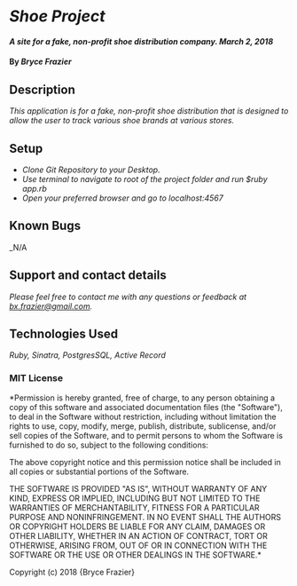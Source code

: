 # _Shoe Project_

#### _A site for a fake, non-profit shoe distribution company. March 2, 2018_

#### By _**Bryce Frazier**_

## Description

_This application is for a fake, non-profit shoe distribution that is designed to allow the user to track various shoe brands at various stores._

## Setup

* _Clone Git Repository to your Desktop._
* _Use terminal to navigate to root of the project folder and run $ruby app.rb_
* _Open your preferred browser and go to localhost:4567_

## Known Bugs

_N/A

## Support and contact details

_Please feel free to contact me with any questions or feedback at bx.frazier@gmail.com._

## Technologies Used

_Ruby, Sinatra, PostgresSQL, Active Record_

### MIT License
*Permission is hereby granted, free of charge, to any person obtaining a copy of this software and associated documentation files (the "Software"), to deal in the Software without restriction, including without limitation the rights to use, copy, modify, merge, publish, distribute, sublicense, and/or sell copies of the Software, and to permit persons to whom the Software is furnished to do so, subject to the following conditions:

The above copyright notice and this permission notice shall be included in all copies or substantial portions of the Software.

THE SOFTWARE IS PROVIDED "AS IS", WITHOUT WARRANTY OF ANY KIND, EXPRESS OR IMPLIED, INCLUDING BUT NOT LIMITED TO THE WARRANTIES OF MERCHANTABILITY, FITNESS FOR A PARTICULAR PURPOSE AND NONINFRINGEMENT. IN NO EVENT SHALL THE AUTHORS OR COPYRIGHT HOLDERS BE LIABLE FOR ANY CLAIM, DAMAGES OR OTHER LIABILITY, WHETHER IN AN ACTION OF CONTRACT, TORT OR OTHERWISE, ARISING FROM, OUT OF OR IN CONNECTION WITH THE SOFTWARE OR THE USE OR OTHER DEALINGS IN THE SOFTWARE.*

Copyright (c) 2018 {Bryce Frazier}
